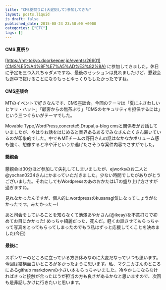 ```yaml
---
title: "CMS夏祭りに(大遅刻して)参加してきた"
layout: posts.liquid
is_draft: false
published_date: 2015-08-23 23:50:00 +0900
categories: ["ETC"]
tags: []
---
```


#### CMS 夏祭り
[https://mt-tokyo.doorkeeper.jp/events/26601](CMS%E5%A4%8F%E7%A5%AD%E3%82%8A) に参加してきました。休日に予定を三つ入れちゃダメですね、最後のセッションは見れましたけど、懇親会も途中で抜けることになりもっとゆっくりもしたかったですね。

#### CMS座談会
MTのイベントで好きなんです、CMS座談会。今回のテーマは「夏にふさわしいヒヤリ・ハット」「顧客からの無茶ぶり」「CMSのセキュリティを担保するには」という三つぐらいがテーマでした。

Movable Type,WordPress,concrete5,Drupal,a-blog cmsと関係者がお話していましたが、やはりお話をはじめると業界あるあるでみなさんたくさん頷いているのが印象的でした。中でもMTチームの野田さんの話はなかなかボリューム感も強く、想像すると冷や汗というか逃げたさそうな案件内容でさすがでした。

#### 懇親会
懇親会は30分ほど参加して失礼してしまいましたが、ejworksのお二人と@yochan0234さんにかまっていただきました。少ない時間でしたがありがとうございました。それにしてもWordpressのあのおかたはLTの盛り上げ方さすが過ぎますね。

見れなかったんですが、個人的にwordpressのkusanagi気になってしょうがなかったです。みたかったー!

あと司会をしていることを知らなくて池澤あやかさん(@ikeay)を不意打ちで初めてお目にかかった! めっちゃ綺麗だった、死んだ。軽くお話させてもらっちゃって写真をとってもらってしまったのでもう私はずっと応援してくことを決めました(今日)

#### 最後に
スポンサーのところに立っている方お休みなのに大変だなっていつも思います。今回は結構面白いところが多かったように思います。私、マクニカさんのところにあるgithub markdownの小さい本もらっちゃいました。冷やかしにならなければきっと接触が合ったほうが担当の方も良さがあるかなと思いますので、次回も是非話しかけに行きたいと思います。


